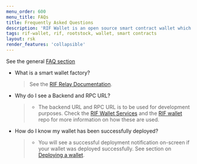 ```yaml
---
menu_order: 600
menu_title: FAQs
title: Frequently Asked Questions
description: 'RIF Wallet is an open source smart contract wallet which enables businesses to create and deploy fully customizable on-chain wallets'
tags: rif-wallet, rif, rootstock, wallet, smart contracts
layout: rsk
render_features: 'collapsible'
---
```


See the general [FAQ section](/rif/wallet/user-guide/faqs/)

[](#top "collapsible")
- What is a smart wallet factory?
    > See the [RIF Relay Documentation](/guides/rif-relay/smart-wallets/).
- Why do I see a Backend and RPC URL?
    > - The backend URL and RPC URL is to be used for development purposes. Check the [RIF Wallet Services](https://github.com/rsksmart/rif-wallet-services#readme) and the [RIF wallet](https://github.com/rsksmart/rif-wallet?tab=readme-ov-file#install-and-setup) repo for more information on how these are used.
- How do I know my wallet has been successfully deployed?
    > - You will see a successful deployment notification on-screen if your wallet was deployed successfully. See section on [Deploying a wallet](/rif/wallet/user-guide/deploy-a-wallet/).

